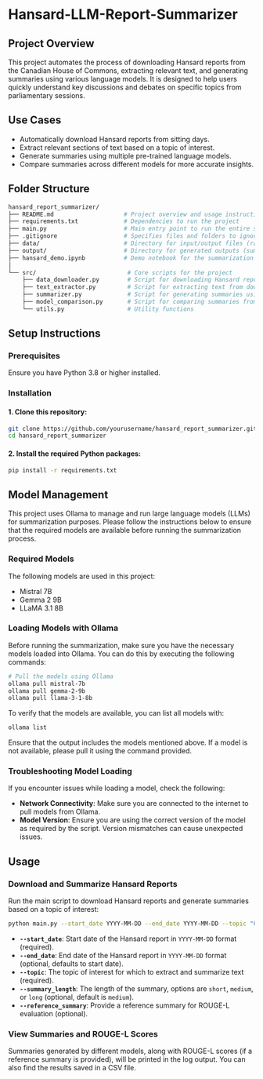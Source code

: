 # Hansard-LLM-Report-Summarizer

## Project Overview
This project automates the process of downloading Hansard reports from the Canadian House of Commons, extracting relevant text, and generating summaries using various language models. It is designed to help users quickly understand key discussions and debates on specific topics from parliamentary sessions.

## Use Cases
- Automatically download Hansard reports from sitting days.
- Extract relevant sections of text based on a topic of interest.
- Generate summaries using multiple pre-trained language models.
- Compare summaries across different models for more accurate insights.

## Folder Structure
```bash
hansard_report_summarizer/
├── README.md                    # Project overview and usage instructions
├── requirements.txt             # Dependencies to run the project
├── main.py                      # Main entry point to run the entire summarization pipeline
├── .gitignore                   # Specifies files and folders to ignore in Git
├── data/                        # Directory for input/output files (raw or processed data)
├── output/                      # Directory for generated outputs (summaries, logs, etc.)
├── hansard_demo.ipynb           # Demo notebook for the summarization pipeline
│
└── src/                          # Core scripts for the project
    ├── data_downloader.py        # Script for downloading Hansard reports
    ├── text_extractor.py         # Script for extracting text from downloaded PDFs
    ├── summarizer.py             # Script for generating summaries using language models
    ├── model_comparison.py       # Script for comparing summaries from different models
    └── utils.py                  # Utility functions
```

## Setup Instructions

### Prerequisites
Ensure you have Python 3.8 or higher installed.

### Installation
#### 1. Clone this repository:
```bash
git clone https://github.com/yourusername/hansard_report_summarizer.git
cd hansard_report_summarizer
```
#### 2. Install the required Python packages:
```bash
pip install -r requirements.txt
```

## Model Management
This project uses Ollama to manage and run large language models (LLMs) for summarization purposes. Please follow the instructions below to ensure that the required models are available before running the summarization process.

### Required Models
The following models are used in this project:
- Mistral 7B
- Gemma 2 9B
- LLaMA 3.1 8B

### Loading Models with Ollama
Before running the summarization, make sure you have the necessary models loaded into Ollama. You can do this by executing the following commands:
```bash
# Pull the models using Ollama
ollama pull mistral-7b
ollama pull gemma-2-9b
ollama pull llama-3-1-8b
```
To verify that the models are available, you can list all models with:
```bash
ollama list
```
Ensure that the output includes the models mentioned above. If a model is not available, please pull it using the command provided.

### Troubleshooting Model Loading
If you encounter issues while loading a model, check the following:
- **Network Connectivity**: Make sure you are connected to the internet to pull models from Ollama.
- **Model Version**: Ensure you are using the correct version of the model as required by the script. Version mismatches can cause unexpected issues.

## Usage

### Download and Summarize Hansard Reports
Run the main script to download Hansard reports and generate summaries based on a topic of interest:
```bash
python main.py --start_date YYYY-MM-DD --end_date YYYY-MM-DD --topic "Carbon Tax" --summary_length "medium" --reference_summary "This is a well-crafted reference summary for the topic."
```

- **`--start_date`**: Start date of the Hansard report in `YYYY-MM-DD` format (required).
- **`--end_date`**: End date of the Hansard report in `YYYY-MM-DD` format (optional, defaults to start date).
- **`--topic`**: The topic of interest for which to extract and summarize text (required).
- **`--summary_length`**: The length of the summary, options are `short`, `medium`, or `long` (optional, default is `medium`).
- **`--reference_summary`**: Provide a reference summary for ROUGE-L evaluation (optional).

### View Summaries and ROUGE-L Scores
Summaries generated by different models, along with ROUGE-L scores (if a reference summary is provided), will be printed in the log output. You can also find the results saved in a CSV file.

